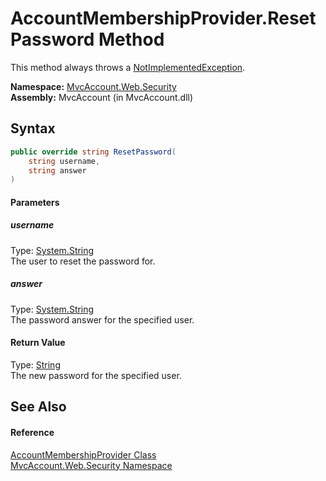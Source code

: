 AccountMembershipProvider.ResetPassword Method
==============================================
This method always throws a [NotImplementedException][1].

**Namespace:** [MvcAccount.Web.Security][2]  
**Assembly:** MvcAccount (in MvcAccount.dll)

Syntax
------

```csharp
public override string ResetPassword(
	string username,
	string answer
)
```

#### Parameters

##### *username*
Type: [System.String][3]  
The user to reset the password for.

##### *answer*
Type: [System.String][3]  
The password answer for the specified user.

#### Return Value
Type: [String][3]  
The new password for the specified user.

See Also
--------

#### Reference
[AccountMembershipProvider Class][4]  
[MvcAccount.Web.Security Namespace][2]  

[1]: http://msdn.microsoft.com/en-us/library/6byb74h9
[2]: ../README.md
[3]: http://msdn.microsoft.com/en-us/library/s1wwdcbf
[4]: README.md